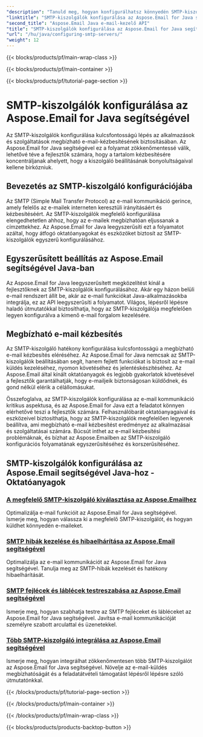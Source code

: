```yaml
---
"description": "Tanuld meg, hogyan konfigurálhatsz könnyedén SMTP-kiszolgálókat az Aspose.Email for Java segítségével. Lépésről lépésre útmutatók a zökkenőmentes e-mail-kézbesítéshez."
"linktitle": "SMTP-kiszolgálók konfigurálása az Aspose.Email for Java segítségével"
"second_title": "Aspose.Email Java e-mail-kezelő API"
"title": "SMTP-kiszolgálók konfigurálása az Aspose.Email for Java segítségével"
"url": "/hu/java/configuring-smtp-servers/"
"weight": 12
---
```


{{< blocks/products/pf/main-wrap-class >}}

{{< blocks/products/pf/main-container >}}

{{< blocks/products/pf/tutorial-page-section >}}

# SMTP-kiszolgálók konfigurálása az Aspose.Email for Java segítségével



Az SMTP-kiszolgálók konfigurálása kulcsfontosságú lépés az alkalmazások és szolgáltatások megbízható e-mail-kézbesítésének biztosításában. Az Aspose.Email for Java segítségével ez a folyamat zökkenőmentessé válik, lehetővé téve a fejlesztők számára, hogy a tartalom kézbesítésére koncentráljanak ahelyett, hogy a kiszolgáló beállításának bonyolultságaival kellene birkózniuk.

## Bevezetés az SMTP-kiszolgáló konfigurációjába

Az SMTP (Simple Mail Transfer Protocol) az e-mail kommunikáció gerince, amely felelős az e-mailek interneten keresztüli irányításáért és kézbesítéséért. Az SMTP-kiszolgálók megfelelő konfigurálása elengedhetetlen ahhoz, hogy az e-mailek megbízhatóan eljussanak a címzettekhez. Az Aspose.Email for Java leegyszerűsíti ezt a folyamatot azáltal, hogy átfogó oktatóanyagokat és eszközöket biztosít az SMTP-kiszolgálók egyszerű konfigurálásához.

## Egyszerűsített beállítás az Aspose.Email segítségével Java-ban

Az Aspose.Email for Java leegyszerűsített megközelítést kínál a fejlesztőknek az SMTP-kiszolgálók konfigurálásához. Akár egy házon belüli e-mail rendszert állít be, akár az e-mail funkciókat Java-alkalmazásokba integrálja, ez az API leegyszerűsíti a folyamatot. Világos, lépésről lépésre haladó útmutatókkal biztosíthatja, hogy az SMTP-kiszolgálója megfelelően legyen konfigurálva a kimenő e-mail forgalom kezelésére.

## Megbízható e-mail kézbesítés

Az SMTP-kiszolgáló hatékony konfigurálása kulcsfontosságú a megbízható e-mail kézbesítés eléréséhez. Az Aspose.Email for Java nemcsak az SMTP-kiszolgálók beállításában segít, hanem fejlett funkciókat is biztosít az e-mail küldés kezeléséhez, nyomon követéséhez és jelentéskészítéséhez. Az Aspose.Email által kínált oktatóanyagok és legjobb gyakorlatok követésével a fejlesztők garantálhatják, hogy e-mailjeik biztonságosan küldődnek, és gond nélkül elérik a célállomásukat.

Összefoglalva, az SMTP-kiszolgálók konfigurálása az e-mail kommunikáció kritikus aspektusa, és az Aspose.Email for Java ezt a feladatot könnyen elérhetővé teszi a fejlesztők számára. Felhasználóbarát oktatóanyagaival és eszközeivel biztosíthatja, hogy az SMTP-kiszolgálók megfelelően legyenek beállítva, ami megbízható e-mail kézbesítést eredményez az alkalmazásai és szolgáltatásai számára. Búcsút inthet az e-mail kézbesítési problémáknak, és bízhat az Aspose.Emailben az SMTP-kiszolgáló konfigurációs folyamatának egyszerűsítéséhez és korszerűsítéséhez.

## SMTP-kiszolgálók konfigurálása az Aspose.Email segítségével Java-hoz - Oktatóanyagok
### [A megfelelő SMTP-kiszolgáló kiválasztása az Aspose.Emailhez](./choosing-the-right-smtp-server/)
Optimalizálja e-mail funkcióit az Aspose.Email for Java segítségével. Ismerje meg, hogyan válassza ki a megfelelő SMTP-kiszolgálót, és hogyan küldhet könnyedén e-maileket.
### [SMTP hibák kezelése és hibaelhárítása az Aspose.Email segítségével](./handling-smtp-errors-and-troubleshooting/)
Optimalizálja az e-mail kommunikációt az Aspose.Email for Java segítségével. Tanulja meg az SMTP-hibák kezelését és hatékony hibaelhárítását.
### [SMTP fejlécek és láblécek testreszabása az Aspose.Email segítségével](./customizing-smtp-headers-and-footers/)
Ismerje meg, hogyan szabhatja testre az SMTP fejléceket és lábléceket az Aspose.Email for Java segítségével. Javítsa e-mail kommunikációját személyre szabott arculattal és üzenetekkel.
### [Több SMTP-kiszolgáló integrálása az Aspose.Email segítségével](./integrating-multiple-smtp-servers/)
Ismerje meg, hogyan integrálhat zökkenőmentesen több SMTP-kiszolgálót az Aspose.Email for Java segítségével. Növelje az e-mail-küldés megbízhatóságát és a feladatátvételi támogatást lépésről lépésre szóló útmutatónkkal.

{{< /blocks/products/pf/tutorial-page-section >}}

{{< /blocks/products/pf/main-container >}}

{{< /blocks/products/pf/main-wrap-class >}}

{{< blocks/products/products-backtop-button >}}